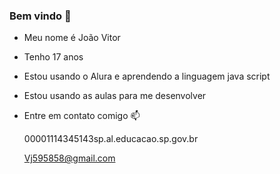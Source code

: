 ### Bem vindo 👋

- Meu nome é João Vitor
- Tenho 17 anos
- Estou usando o Alura e aprendendo a linguagem java script
- Estou usando as aulas para me desenvolver

  
- Entre em contato comigo 📫

  00001114345143sp.al.educacao.sp.gov.br
  
  Vj595858@gmail.com


